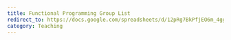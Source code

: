 ```yaml
---
title: Functional Programming Group List
redirect_to: https://docs.google.com/spreadsheets/d/12pRg7BkPfjEO6m_4gg_WAqM1VkdrmFsWsf5hZfmVyvQ/edit?usp=sharing
category: Teaching
---
```

